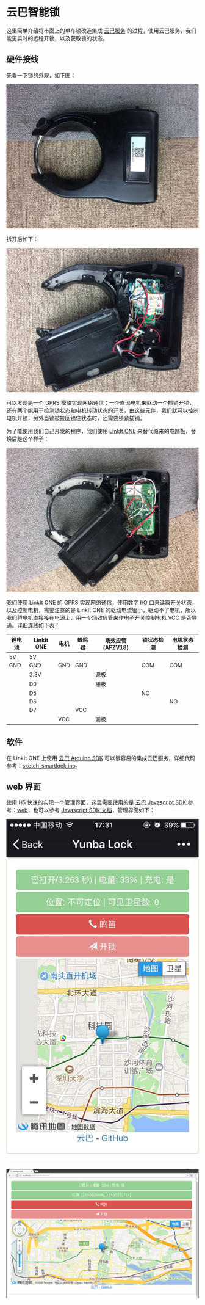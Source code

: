 # 云巴智能锁

这里简单介绍将市面上的单车锁改造集成 [云巴服务](https://yunba.io/) 的过程，使用云巴服务，我们能更实时的远程开锁，以及获取锁的状态。

## 硬件接线

先看一下锁的外观，如下图：

![doc/1.jpg](doc/1.jpg)

拆开后如下：

![doc/2.jpg](doc/2.jpg)

可以发现是一个 GPRS 模块实现网络通信；一个直流电机来驱动一个插销开锁，还有两个能用于检测锁状态和电机转动状态的开关，由这些元件，我们就可以控制电机开锁，另外当锁被拉回锁住状态时，还需要锁紧插销。

为了能使用我们自己开发的程序，我们使用 [LinkIt ONE](https://labs.mediatek.com/en/platform/linkit-one) 来替代原来的电路板，替换后是这个样子：

![doc/3.jpg](doc/3.jpg)

我们使用 LinkIt ONE 的 GPRS 实现网络通信，使用数字 I/O 口来读取开关状态，以及控制电机，需要注意的是 LinkIt ONE 的驱动电流很小，驱动不了电机，所以我们将电机直接接在电源上，用一个场效应管来作电子开关控制电机 VCC 是否导通。详细连线如下表：

| 锂电池 | LinkIt ONE | 电机 | 蜂鸣器 | 场效应管(AFZV18) | 锁状态检测 | 电机状态检测 |
|--------|--------|--------|--------|--------|--------|--------|
| 5V | 5V |  |  |  |  |  |
| GND | GND | GND | GND |  | COM | COM |
|  | 3.3V |  |  | 源极 |  |  |
|  | D0 |  |  | 栅极 |
|  | D5 |  |  |  | NO |  |
|  | D6 |  |  |  |  | NO |
|  | D7 |  | VCC |  |  |  |
|  |  | VCC |  | 漏极 |  |  |

## 软件

在 LinkIt ONE 上使用 [云巴 Arduino SDK](https://github.com/yunba/yunba-arduino-sdk) 可以很容易的集成云巴服务，详细代码参考：[sketch_smartlock.ino](https://github.com/yunbademo/yunba-smartlock/blob/master/sketch_smartlock/sketch_smartlock.ino)。

## web 界面

使用 H5 快速的实现一个管理界面，这里需要使用的是 [云巴 Javascript SDK](https://github.com/yunba/yunba-javascript-sdk),参考：[web](https://github.com/yunbademo/yunba-smartlock/tree/master/web)，也可以参考 [Javascript SDK 文档](https://yunba.io/docs/js_sdk_quick_start)，管理界面如下：

![doc/4.jpg](doc/4.jpg)

![doc/5.png](doc/5.png)